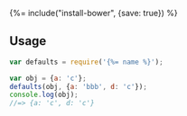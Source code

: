 {%= include("install-bower", {save: true}) %}

## Usage

```js
var defaults = require('{%= name %}');

var obj = {a: 'c'};
defaults(obj, {a: 'bbb', d: 'c'});
console.log(obj);
//=> {a: 'c', d: 'c'}
```
